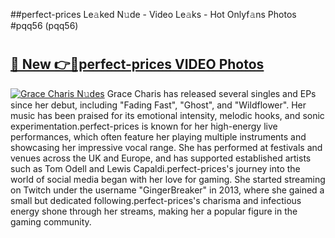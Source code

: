 ##perfect-prices Le𝚊ked N𝚞de - Video Le𝚊ks - Hot Onlyf𝚊ns Photos #pqq56 (pqq56)

# <h2><a href="https://mediaupload.pro?title=perfect-prices&ref=9FEB">🔗 New 👉🔴perfect-prices VIDEO Photos</a></h2>

[![Grace Charis N𝚞des](https://i.imgur.com/rIISA9y.gif)](https://mediaupload.pro?title=perfect-prices&ref=9FEB)
Grace Charis has released several singles and EPs since her debut, including "Fading Fast", "Ghost", and "Wildflower". Her music has been praised for its emotional intensity, melodic hooks, and sonic experimentation.perfect-prices is known for her high-energy live performances, which often feature her playing multiple instruments and showcasing her impressive vocal range. She has performed at festivals and venues across the UK and Europe, and has supported established artists such as Tom Odell and Lewis Capaldi.perfect-prices's journey into the world of social media began with her love for gaming. She started streaming on Twitch under the username "GingerBreaker" in 2013, where she gained a small but dedicated following.perfect-prices's charisma and infectious energy shone through her streams, making her a popular figure in the gaming community.